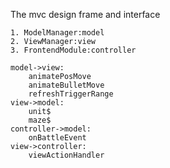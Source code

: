 The mvc design frame and interface

    1. ModelManager:model
    2. ViewManager:view
    3. FrontendModule:controller

    model->view:
        animatePosMove
        animateBulletMove
        refreshTriggerRange
    view->model:
        unit$
        maze$
    controller->model:
        onBattleEvent
    view->controller:
        viewActionHandler
        